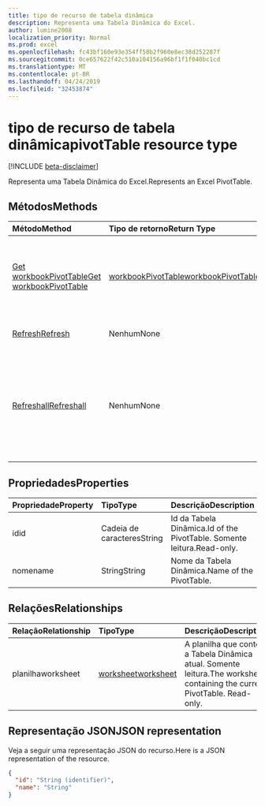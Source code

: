 ```yaml
---
title: tipo de recurso de tabela dinâmica
description: Representa uma Tabela Dinâmica do Excel.
author: lumine2008
localization_priority: Normal
ms.prod: excel
ms.openlocfilehash: fc43bf160e93e354ff58b2f960e8ec38d252287f
ms.sourcegitcommit: 0ce657622f42c510a104156a96bf1f1f040bc1cd
ms.translationtype: MT
ms.contentlocale: pt-BR
ms.lasthandoff: 04/24/2019
ms.locfileid: "32453874"
---
```

# <a name="pivottable-resource-type"></a><span data-ttu-id="ea2af-103">tipo de recurso de tabela dinâmica</span><span class="sxs-lookup"><span data-stu-id="ea2af-103">pivotTable resource type</span></span>

[!INCLUDE [beta-disclaimer](../../includes/beta-disclaimer.md)]

<span data-ttu-id="ea2af-104">Representa uma Tabela Dinâmica do Excel.</span><span class="sxs-lookup"><span data-stu-id="ea2af-104">Represents an Excel PivotTable.</span></span>

## <a name="methods"></a><span data-ttu-id="ea2af-105">Métodos</span><span class="sxs-lookup"><span data-stu-id="ea2af-105">Methods</span></span>

| <span data-ttu-id="ea2af-106">Método</span><span class="sxs-lookup"><span data-stu-id="ea2af-106">Method</span></span>           | <span data-ttu-id="ea2af-107">Tipo de retorno</span><span class="sxs-lookup"><span data-stu-id="ea2af-107">Return Type</span></span>    |<span data-ttu-id="ea2af-108">Descrição</span><span class="sxs-lookup"><span data-stu-id="ea2af-108">Description</span></span>|
|:---------------|:--------|:----------|
|[<span data-ttu-id="ea2af-109">Get workbookPivotTable</span><span class="sxs-lookup"><span data-stu-id="ea2af-109">Get workbookPivotTable</span></span>](../api/workbookpivottable-get.md) | [<span data-ttu-id="ea2af-110">workbookPivotTable</span><span class="sxs-lookup"><span data-stu-id="ea2af-110">workbookPivotTable</span></span>](workbookpivottable.md) |<span data-ttu-id="ea2af-111">Leia as propriedades e relacionamentos do objeto workbookPivotTable.</span><span class="sxs-lookup"><span data-stu-id="ea2af-111">Read properties and relationships of workbookPivotTable object.</span></span>|
|[<span data-ttu-id="ea2af-112">Refresh</span><span class="sxs-lookup"><span data-stu-id="ea2af-112">Refresh</span></span>](../api/workbookpivottable-refresh.md)|<span data-ttu-id="ea2af-113">Nenhum</span><span class="sxs-lookup"><span data-stu-id="ea2af-113">None</span></span>|<span data-ttu-id="ea2af-114">Atualiza a Tabela Dinâmica.</span><span class="sxs-lookup"><span data-stu-id="ea2af-114">Refreshes the PivotTable.</span></span> |
|[<span data-ttu-id="ea2af-115">Refreshall</span><span class="sxs-lookup"><span data-stu-id="ea2af-115">Refreshall</span></span>](../api/workbookpivottable-refreshall.md)|<span data-ttu-id="ea2af-116">Nenhum</span><span class="sxs-lookup"><span data-stu-id="ea2af-116">None</span></span>|<span data-ttu-id="ea2af-p101">Atualização de todas as tabelas dentro de uma determinada planilha. Observe que esta ação está disponível somente na coleção de tabela dinâmica.</span><span class="sxs-lookup"><span data-stu-id="ea2af-p101">Refresh all tables within given worksheet. Note that this action is available only on the pivot table collection.</span></span>|

## <a name="properties"></a><span data-ttu-id="ea2af-119">Propriedades</span><span class="sxs-lookup"><span data-stu-id="ea2af-119">Properties</span></span>
| <span data-ttu-id="ea2af-120">Propriedade</span><span class="sxs-lookup"><span data-stu-id="ea2af-120">Property</span></span>     | <span data-ttu-id="ea2af-121">Tipo</span><span class="sxs-lookup"><span data-stu-id="ea2af-121">Type</span></span>   |<span data-ttu-id="ea2af-122">Descrição</span><span class="sxs-lookup"><span data-stu-id="ea2af-122">Description</span></span>|
|:---------------|:--------|:----------|
|<span data-ttu-id="ea2af-123">id</span><span class="sxs-lookup"><span data-stu-id="ea2af-123">id</span></span>|<span data-ttu-id="ea2af-124">Cadeia de caracteres</span><span class="sxs-lookup"><span data-stu-id="ea2af-124">String</span></span>| <span data-ttu-id="ea2af-125">Id da Tabela Dinâmica.</span><span class="sxs-lookup"><span data-stu-id="ea2af-125">Id of the PivotTable.</span></span>   <span data-ttu-id="ea2af-126">Somente leitura.</span><span class="sxs-lookup"><span data-stu-id="ea2af-126">Read-only.</span></span>|
|<span data-ttu-id="ea2af-127">nome</span><span class="sxs-lookup"><span data-stu-id="ea2af-127">name</span></span>|<span data-ttu-id="ea2af-128">String</span><span class="sxs-lookup"><span data-stu-id="ea2af-128">String</span></span>|<span data-ttu-id="ea2af-129">Nome da Tabela Dinâmica.</span><span class="sxs-lookup"><span data-stu-id="ea2af-129">Name of the PivotTable.</span></span>    |

## <a name="relationships"></a><span data-ttu-id="ea2af-130">Relações</span><span class="sxs-lookup"><span data-stu-id="ea2af-130">Relationships</span></span>
| <span data-ttu-id="ea2af-131">Relação</span><span class="sxs-lookup"><span data-stu-id="ea2af-131">Relationship</span></span> | <span data-ttu-id="ea2af-132">Tipo</span><span class="sxs-lookup"><span data-stu-id="ea2af-132">Type</span></span>   |<span data-ttu-id="ea2af-133">Descrição</span><span class="sxs-lookup"><span data-stu-id="ea2af-133">Description</span></span>|
|:---------------|:--------|:----------|
|<span data-ttu-id="ea2af-134">planilha</span><span class="sxs-lookup"><span data-stu-id="ea2af-134">worksheet</span></span>|[<span data-ttu-id="ea2af-135">worksheet</span><span class="sxs-lookup"><span data-stu-id="ea2af-135">worksheet</span></span>](worksheet.md)| <span data-ttu-id="ea2af-p103">A planilha que contém a Tabela Dinâmica atual. Somente leitura.</span><span class="sxs-lookup"><span data-stu-id="ea2af-p103">The worksheet containing the current PivotTable. Read-only.</span></span>   |

## <a name="json-representation"></a><span data-ttu-id="ea2af-138">Representação JSON</span><span class="sxs-lookup"><span data-stu-id="ea2af-138">JSON representation</span></span>
<span data-ttu-id="ea2af-139">Veja a seguir uma representação JSON do recurso.</span><span class="sxs-lookup"><span data-stu-id="ea2af-139">Here is a JSON representation of the resource.</span></span>

<!-- {
  "blockType": "resource",
  "optionalProperties": [

  ],
  "@odata.type": "microsoft.graph.workbookPivotTable"
}-->

```json
{
  "id": "String (identifier)",
  "name": "String"
}

```
<!--
{
  "type": "#page.annotation",
  "suppressions": [
    "Error: /api-reference/beta/resources/workbookpivottable.md:\r\n      Exception processing links.\r\n    System.ArgumentException: Link Definition was null. Link text: !INCLUDE [beta-disclaimer](../../includes/beta-disclaimer.md)\r\n      at ApiDoctor.Validation.DocFile.get_LinkDestinations()\r\n      at ApiDoctor.Validation.DocSet.ValidateLinks(Boolean includeWarnings, String[] relativePathForFiles, IssueLogger issues, Boolean requireFilenameCaseMatch, Boolean printOrphanedFiles)"
  ]
}
-->
